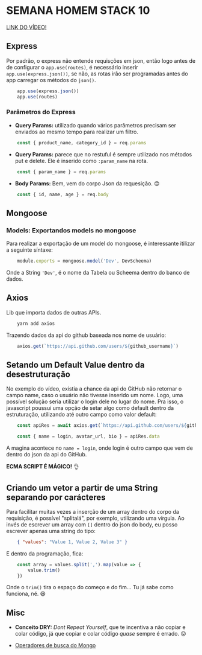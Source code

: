 # SEMANA HOMEM STACK 10

[LINK DO VÍDEO!](https://youtu.be/tqdw5KVx4ps)

## Express

Por padrão, o express não entende requisções em json, então logo antes de de configurar o `app.use(routes)`, é necessário inserir `app.use(express.json())`, se não, as rotas irão ser programadas antes do app carregar os métodos do `json()`.

```javascript
    app.use(express.json())
    app.use(routes)
```

### Parâmetros do Express

- **Query Params:** utilizado quando vários parâmetros precisam ser enviados ao mesmo tempo para realizar um filtro.

```javascript
    const { product_name, category_id } = req.params
```

- **Query Params:** parece que no restuful é sempre utilizado nos métodos put e delete. Ele é inserido como `:param_name` na rota.

```javascript
    const { param_name } = req.params
```

- **Body Params:** Bem, vem do corpo Json da requesição. 😊

```javascript
    const { id, name, age } = req.body
```

## Mongoose

### Models: Exportandos models no mongoose

Para realizar a exportação de um model do mongoose, é interessante itilizar a seguinte síntaxe:

```javascript
    module.exports = mongoose.model('Dev', DevScheema)
```

Onde a String `'Dev'`, é o nome da Tabela ou Scheema dentro do banco de dados.

## Axios

Lib que importa dados de outras APIs.

```bash
    yarn add axios
```

Trazendo dados da api do github baseada nos nome de usuário:

```javascript
    axios.get(`https://api.github.com/users/${github_username}`)
```

## Setando um Default Value dentro da desestruturação

No exemplo do vídeo, existia a chance da api do GitHub não retornar o campo name, caso o usuário não tivesse inserido um nome. Logo, uma possível solução seria utilizar o login dele no lugar do nome. Pra isso, o javascript poussui uma opção de setar algo como default dentro da estruturação, utilizando até outro campo como valor default:

```javascript
    const apiRes = await axios.get(`https://api.github.com/users/${github_username}`)

    const { name = login, avatar_url, bio } = apiRes.data
```

A magina acontece no `name = login`, onde login é outro campo que vem de dentro do json da api do GitHub.

**ECMA SCRIPT É MÁGICO!** 👌

## Criando um vetor a partir de uma String separando por carácteres

Para facilitar muitas vezes a inserção de um array dentro do corpo da requisição, é possível "splitalá", por exemplo, utilizando uma vírgula. Ao invés de escrever um array com `[]` dentro do json do body, eu posso escrever apenas uma string do tipo:

```json
    { "values": "Value 1, Value 2, Value 3" }
```

E dentro da programação, fica:

```javascript
    const array = values.split(',').map(value => {
        value.trim()
    })
```

Onde o `trim()` tira o espaço do começo e do fim... Tu já sabe como funciona, né. 😆

## Misc

- **Conceito DRY:** *Dont Repeat Yourself*, que te incentiva a não copiar e colar código, já que copiar e colar código *quase* sempre é errado. 😝

- [Operadores de busca do Mongo](https://docs.mongodb.com/manual/reference/operator/query/)
